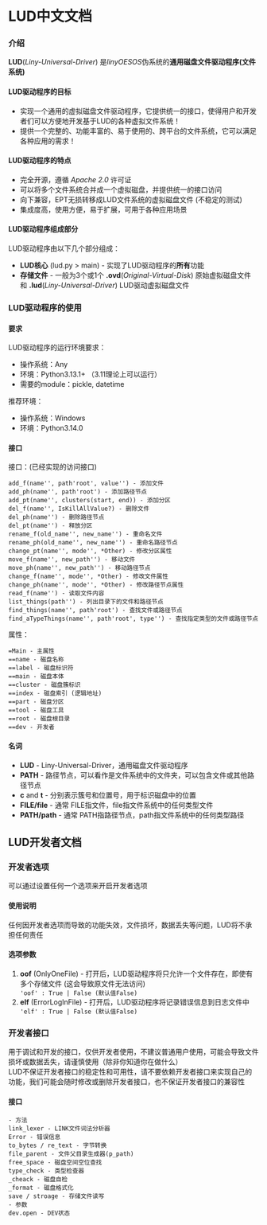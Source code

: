 # LUD中文文档

### 介绍
**LUD**(*Liny-Universal-Driver*) 是*linyOESOS*伪系统的**通用磁盘文件驱动程序(文件系统)**

#### LUD驱动程序的目标
* 实现一个通用的虚拟磁盘文件驱动程序，它提供统一的接口，使得用户和开发者们可以方便地开发基于LUD的各种虚拟文件系统！
* 提供一个完整的、功能丰富的、易于使用的、跨平台的文件系统，它可以满足各种应用的需求！

#### LUD驱动程序的特点
* 完全开源，遵循 *Apache 2.0* 许可证
* 可以将多个文件系统合并成一个虚拟磁盘，并提供统一的接口访问
* 向下兼容，EPT无损转移成LUD文件系统的虚拟磁盘文件 (不稳定的测试)
* 集成度高，使用方便，易于扩展，可用于各种应用场景

#### LUD驱动程序组成部分
LUD驱动程序由以下几个部分组成：

* **LUD核心** (lud.py > main) - 实现了LUD驱动程序的**所有**功能
* **存储文件** - 一般为3个或1个 **.ovd**(*Original-Virtual-Disk*) 原始虚拟磁盘文件 和 **.lud**(*Liny-Universal-Driver*) LUD驱动虚拟磁盘文件

### LUD驱动程序的使用

#### 要求
LUD驱动程序的运行环境要求：
* 操作系统：Any
* 环境：Python3.13.1+ （3.11理论上可以运行）
* 需要的module：pickle, datetime

推荐环境：
* 操作系统：Windows
* 环境：Python3.14.0

#### 接口

接口：(已经实现的访问接口)
```
add_f(name'', path'root', value'') - 添加文件
add_ph(name'', path'root') - 添加路径节点
add_pt(name'', clusters(start, end)) - 添加分区
del_f(name'', IsKillAllValue?) - 删除文件
del_ph(name'') - 删除路径节点
del_pt(name'') - 释放分区
rename_f(old_name'', new_name'') - 重命名文件
rename_ph(old_name'', new_name'') - 重命名路径节点
change_pt(name'', mode'', *Other) - 修改分区属性
move_f(name'', new_path'') - 移动文件
move_ph(name'', new_path'') - 移动路径节点
change_f(name'', mode'', *Other) - 修改文件属性
change_ph(name'', mode'', *Other) - 修改路径节点属性
read_f(name'') - 读取文件内容
list_things(path'') - 列出目录下的文件和路径节点
find_things(name'', path'root') - 查找文件或路径节点
find_aTypeThings(name'', path'root', type'') - 查找指定类型的文件或路径节点
```
属性：
```
=Main - 主属性
==name - 磁盘名称
==label - 磁盘标识符
==main - 磁盘本体
==cluster - 磁盘簇标识
==index - 磁盘索引 (逻辑地址)
==part - 磁盘分区
==tool - 磁盘工具
==root - 磁盘根目录
==dev - 开发者
```

#### 名词

* **LUD** - Liny-Universal-Driver，通用磁盘文件驱动程序
* **PATH** - 路径节点，可以看作是文件系统中的文件夹，可以包含文件或其他路径节点
* **c** and **t** - 分别表示簇号和位置号，用于标识磁盘中的位置
* **FILE/file** - 通常 FILE指文件，file指文件系统中的任何类型文件
* **PATH/path** - 通常 PATH指路径节点，path指文件系统中的任何类型路径

## LUD开发者文档

### 开发者选项

可以通过设置任何一个选项来开启开发者选项

#### 使用说明

任何因开发者选项而导致的功能失效，文件损坏，数据丢失等问题，LUD将不承担任何责任

#### 选项参数

1. **oof** (OnlyOneFile) - 打开后，LUD驱动程序将只允许一个文件存在，即使有多个存储文件 (这会导致原文件无法访问)  
`'oof' : True | False (默认值False)`
2. **elf** (ErrorLogInFile) - 打开后，LUD驱动程序将记录错误信息到日志文件中  
`'elf' : True | False (默认值False)`  

### 开发者接口

用于调试和开发的接口，仅供开发者使用，不建议普通用户使用，可能会导致文件损坏或数据丢失，请谨慎使用（除非你知道你在做什么）  
LUD不保证开发者接口的稳定性和可用性，请不要依赖开发者接口来实现自己的功能，我们可能会随时修改或删除开发者接口，也不保证开发者接口的兼容性

#### 接口

```
- 方法
link_lexer - LINK文件词法分析器
Error - 错误信息
to_bytes / re_text - 字节转换
file_parent - 文件父目录生成器(p_path)
free_space - 磁盘空间空位查找
type_check - 类型检查器
_cheack - 磁盘自检
_format - 磁盘格式化
save / stroage - 存储文件读写
- 参数
dev.open - DEV状态
```


